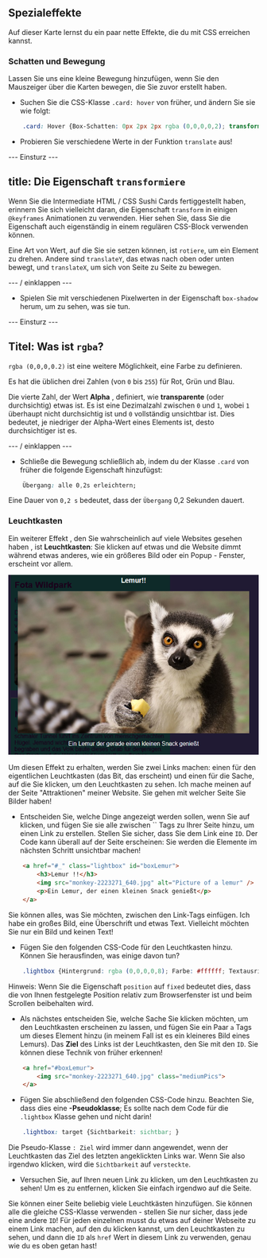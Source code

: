 ## Spezialeffekte

Auf dieser Karte lernst du ein paar nette Effekte, die du mit CSS erreichen kannst.

### Schatten und Bewegung

Lassen Sie uns eine kleine Bewegung hinzufügen, wenn Sie den Mauszeiger über die Karten bewegen, die Sie zuvor erstellt haben.

+ Suchen Sie die CSS-Klasse `.card: hover` von früher, und ändern Sie sie wie folgt:

```css
    .card: Hover {Box-Schatten: 0px 2px 2px rgba (0,0,0,0,2); transform: translateY (-2px); }
```

+ Probieren Sie verschiedene Werte in der Funktion `translate` aus!

--- Einsturz ---

## title: Die Eigenschaft `transformiere`

Wenn Sie die Intermediate HTML / CSS Sushi Cards fertiggestellt haben, erinnern Sie sich vielleicht daran, die Eigenschaft `transform` in einigen `@keyframes` Animationen zu verwenden. Hier sehen Sie, dass Sie die Eigenschaft auch eigenständig in einem regulären CSS-Block verwenden können.

Eine Art von Wert, auf die Sie sie setzen können, ist `rotiere`, um ein Element zu drehen. Andere sind `translateY`, das etwas nach oben oder unten bewegt, und `translateX`, um sich von Seite zu Seite zu bewegen.

--- / einklappen ---

+ Spielen Sie mit verschiedenen Pixelwerten in der Eigenschaft `box-shadow` herum, um zu sehen, was sie tun. 

--- Einsturz ---

## Titel: Was ist `rgba`?

`rgba (0,0,0,0.2)` ist eine weitere Möglichkeit, eine Farbe zu definieren.

Es hat die üblichen drei Zahlen (von `0` bis `255`) für Rot, Grün und Blau.

Die vierte Zahl, der Wert **Alpha** , definiert, wie **transparente** (oder durchsichtig) etwas ist. Es ist eine Dezimalzahl zwischen `0` und `1`, wobei `1` überhaupt nicht durchsichtig ist und `0` vollständig unsichtbar ist. Dies bedeutet, je niedriger der Alpha-Wert eines Elements ist, desto durchsichtiger ist es.

--- / einklappen ---

+ Schließe die Bewegung schließlich ab, indem du der Klasse `.card` von früher die folgende Eigenschaft hinzufügst: 

```css
    Übergang: alle 0,2s erleichtern;
```

Eine Dauer von `0,2 s` bedeutet, dass der `Übergang` 0,2 Sekunden dauert.

### Leuchtkasten

Ein weiterer Effekt , den Sie wahrscheinlich auf viele Websites gesehen haben , ist **Leuchtkasten**: Sie klicken auf etwas und die Website dimmt während etwas anderes, wie ein größeres Bild oder ein Popup - Fenster, erscheint vor allem.

![Lightbox-Effekt in Aktion](images/lightboxLemur.png)

Um diesen Effekt zu erhalten, werden Sie zwei Links machen: einen für den eigentlichen Leuchtkasten (das Bit, das erscheint) und einen für die Sache, auf die Sie klicken, um den Leuchtkasten zu sehen. Ich mache meinen auf der Seite "Attraktionen" meiner Website. Sie gehen mit welcher Seite Sie Bilder haben!

+ Entscheiden Sie, welche Dinge angezeigt werden sollen, wenn Sie auf klicken, und fügen Sie sie alle zwischen `` Tags zu Ihrer Seite hinzu, um einen Link zu erstellen. Stellen Sie sicher, dass Sie dem Link eine `ID`. Der Code kann überall auf der Seite erscheinen: Sie werden die Elemente im nächsten Schritt unsichtbar machen!

```html
    <a href="#_" class="lightbox" id="boxLemur">
        <h3>Lemur !!</h3>
        <img src="monkey-2223271_640.jpg" alt="Picture of a lemur" />
        <p>Ein Lemur, der einen kleinen Snack genießt</p>
    </a>
```

Sie können alles, was Sie möchten, zwischen den Link-Tags einfügen. Ich habe ein großes Bild, eine Überschrift und etwas Text. Vielleicht möchten Sie nur ein Bild und keinen Text!

+ Fügen Sie den folgenden CSS-Code für den Leuchtkasten hinzu. Können Sie herausfinden, was einige davon tun?

```css
    .lightbox {Hintergrund: rgba (0,0,0,0,8); Farbe: #ffffff; Textausrichtung: Mitte; Textdekoration: keine; Breite: 100%; Höhe: 100%; oben: 0; links: 0; Position: fixiert; Sichtbarkeit: versteckt; Z-Index: 999; }
```

Hinweis: Wenn Sie die Eigenschaft `position` auf `fixed` bedeutet dies, dass die von Ihnen festgelegte Position relativ zum Browserfenster ist und beim Scrollen beibehalten wird.

+ Als nächstes entscheiden Sie, welche Sache Sie klicken möchten, um den Leuchtkasten erscheinen zu lassen, und fügen Sie ein Paar `a` Tags um dieses Element hinzu (in meinem Fall ist es ein kleineres Bild eines Lemurs). Das **Ziel** des Links ist der Leuchtkasten, den Sie mit den `ID`. Sie können diese Technik von früher erkennen!

```html
    <a href="#boxLemur">
        <img src="monkey-2223271_640.jpg" class="mediumPics">
    </a>
```

+ Fügen Sie abschließend den folgenden CSS-Code hinzu. Beachten Sie, dass dies eine **-Pseudoklasse**; Es sollte nach dem Code für die `.lightbox` Klasse gehen und nicht darin!

```css
    .lightbox: target {Sichtbarkeit: sichtbar; }
```

Die Pseudo-Klasse `: Ziel` wird immer dann angewendet, wenn der Leuchtkasten das Ziel des letzten angeklickten Links war. Wenn Sie also irgendwo klicken, wird die `Sichtbarkeit` auf `versteckte`.

+ Versuchen Sie, auf Ihren neuen Link zu klicken, um den Leuchtkasten zu sehen! Um es zu entfernen, klicken Sie einfach irgendwo auf die Seite.

Sie können einer Seite beliebig viele Leuchtkästen hinzufügen. Sie können alle die gleiche CSS-Klasse verwenden - stellen Sie nur sicher, dass jede eine andere `ID`! Für jeden einzelnen musst du etwas auf deiner Webseite zu einem Link machen, auf den du klicken kannst, um den Leuchtkasten zu sehen, und dann die `ID` als `href` Wert in diesem Link zu verwenden, genau wie du es oben getan hast!